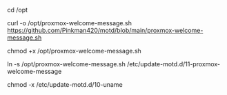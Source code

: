 cd /opt </br>

curl -o /opt/proxmox-welcome-message.sh https://github.com/Pinkman420/motd/blob/main/proxmox-welcome-message.sh <br>

chmod +x /opt/proxmox-welcome-message.sh <br>

ln -s /opt/proxmox-welcome-message.sh /etc/update-motd.d/11-proxmox-welcome-message <br>

chmod -x /etc/update-motd.d/10-uname <br>
